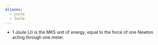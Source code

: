 ```yaml
---
aliases:
  - joule
  - Joule
---
```

- 1 Joule (J) is the MKS unit of energy, equal to the force of one Newton acting through one meter.